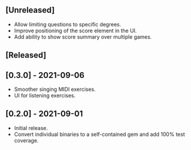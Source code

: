 ## [Unreleased]

- Allow limiting questions to specific degrees.
- Improve positioning of the score element in the UI.
- Add ability to show score summary over multiple games.

## [Released]

## [0.3.0] - 2021-09-06

- Smoother singing MIDI exercises.
- UI for listening exercises.

## [0.2.0] - 2021-09-01

- Initial release.
- Convert individual binaries to a self-contained gem and add 100% test coverage.
